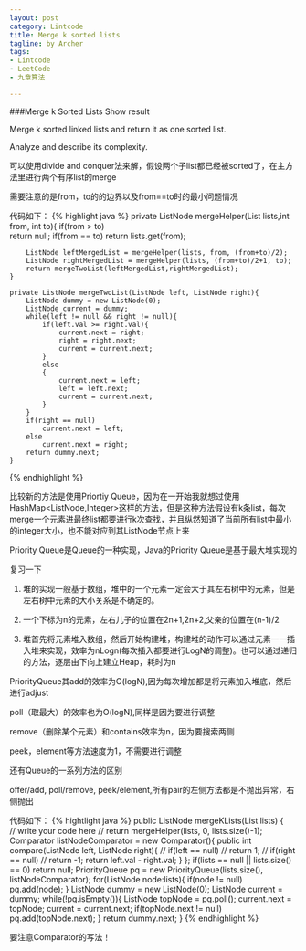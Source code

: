 ```yaml
---
layout: post
category: Lintcode
title: Merge k sorted lists
tagline: by Archer
tags:
- Lintcode
- LeetCode
- 九章算法

---
```


###Merge k Sorted Lists Show result 

Merge k sorted linked lists and return it as one sorted list.

Analyze and describe its complexity.

可以使用divide and conquer法来解，假设两个子list都已经被sorted了，在主方法里进行两个有序list的merge

需要注意的是from，to的的边界以及from==to时的最小问题情况

代码如下：
{% highlight java %}
private ListNode mergeHelper(List<ListNode> lists,int from, int to){
        if(from > to)  
            return null;
        if(from == to)
            return lists.get(from);
            
        ListNode leftMergedList = mergeHelper(lists, from, (from+to)/2);
        ListNode rightMergedList = mergeHelper(lists, (from+to)/2+1, to);
        return mergeTwoList(leftMergedList,rightMergedList);
    }
    
    private ListNode mergeTwoList(ListNode left, ListNode right){
        ListNode dummy = new ListNode(0);
        ListNode current = dummy;
        while(left != null && right != null){
            if(left.val >= right.val){
                current.next = right;
                right = right.next;
                current = current.next;
            }
            else
            {
                current.next = left;
                left = left.next;
                current = current.next;
            }
        }
        if(right == null)
            current.next = left;
        else
            current.next = right;
        return dummy.next;
    }
{% endhighlight %}

比较新的方法是使用Priortiy Queue，因为在一开始我就想过使用HashMap<ListNode,Integer>这样的方法，但是这种方法假设有k条list，每次merge一个元素进最终list都要进行k次查找，并且纵然知道了当前所有list中最小的integer大小，也不能对应到其ListNode节点上来

Priority Queue是Queue的一种实现，Java的Priority Queue是基于最大堆实现的

复习一下

1. 堆的实现一般基于数组，堆中的一个元素一定会大于其左右树中的元素，但是左右树中元素的大小关系是不确定的。 

2. 一个下标为n的元素，左右儿子的位置在2n+1,2n+2,父亲的位置在(n-1)/2

3. 堆首先将元素堆入数组，然后开始构建堆，构建堆的动作可以通过元素一一插入堆来实现，效率为nLogn(每次插入都要进行LogN的调整)。也可以通过递归的方法，逐层由下向上建立Heap，耗时为n

PriorityQueue其add的效率为O(logN),因为每次增加都是将元素加入堆底，然后进行adjust

poll（取最大）的效率也为O(logN),同样是因为要进行调整

remove（删除某个元素）和contains效率为n，因为要搜索两侧

peek，element等方法速度为1，不需要进行调整

还有Queue的一系列方法的区别

offer/add, poll/remove, peek/element,所有pair的左侧方法都是不抛出异常，右侧抛出

代码如下：
{% hightlight java %}
public ListNode mergeKLists(List<ListNode> lists) {  
        // write your code here
        // return mergeHelper(lists, 0, lists.size()-1);
        Comparator<ListNode> listNodeComparator = new Comparator<ListNode>(){
            public int compare(ListNode left, ListNode right){
                // if(left == null)
                //     return 1;
                // if(right == null)
                //     return -1;
                return left.val - right.val;
            }
        };
        if(lists == null || lists.size() == 0)
            return null;
        PriorityQueue<ListNode> pq = new PriorityQueue<ListNode>(lists.size(), listNodeComparator);
        for(ListNode node:lists){
            if(node != null)
              pq.add(node);
        }
        ListNode dummy = new ListNode(0);
        ListNode current = dummy;
        while(!pq.isEmpty()){
            ListNode topNode = pq.poll();
            current.next = topNode;
            current = current.next;
            if(topNode.next != null)
                pq.add(topNode.next);
        }
        return dummy.next;
    }
{% endhighlight %}

要注意Comparator的写法！
